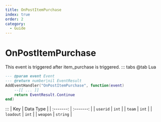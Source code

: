 ```yaml
---
title: OnPostItemPurchase
index: true
order: 2
category:
  - Guide
---
```


# OnPostItemPurchase
This event is triggered after item_purchase is triggered.
::: tabs
@tab Lua
```lua
--- @param event Event
--- @return number|nil EventResult
AddEventHandler("OnPostItemPurchase", function(event)
    --[[ ... ]]
    return EventResult.Continue
end)
```

:::
|    Key    | Data Type |
| :-------: | :-------: |
|  `userid` |   `int`   |
|   `team`  |   `int`   |
| `loadout` |   `int`   |
|  `weapon` |  `string` |